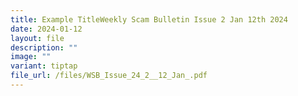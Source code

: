 ```yaml
---
title: Example TitleWeekly Scam Bulletin Issue 2 Jan 12th 2024
date: 2024-01-12
layout: file
description: ""
image: ""
variant: tiptap
file_url: /files/WSB_Issue_24_2__12_Jan_.pdf
---
```


